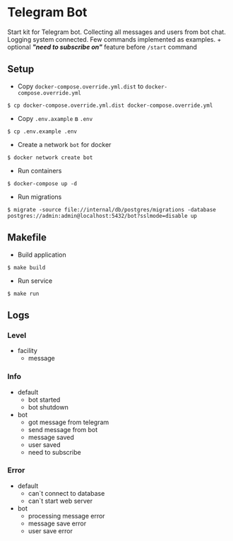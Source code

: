 # Telegram Bot

Start kit for Telegram bot. Collecting all messages and users from  bot chat. Logging system connected. Few commands
implemented as examples. + optional ***"need to subscribe on"*** feature before `/start` command


## Setup
* Copy `docker-compose.override.yml.dist` to `docker-compose.override.yml`
```
$ cp docker-compose.override.yml.dist docker-compose.override.yml
```
* Copy `.env.axample` в `.env`
```
$ cp .env.example .env
```
* Create a network `bot` for docker
```
$ docker network create bot
```
* Run containers
```
$ docker-compose up -d
```
* Run migrations
```
$ migrate -source file://internal/db/postgres/migrations -database postgres://admin:admin@localhost:5432/bot?sslmode=disable up
```
## Makefile
* Build application
```
$ make build
```
* Run service
```
$ make run
```

## Logs

### Level
* facility
  - message
### Info
* default
    - bot started
    - bot shutdown
* bot
  - got message from telegram
  - send message from bot
  - message saved
  - user saved
  - need to subscribe
### Error
* default
  - can`t connect to database
  - can`t start web server
* bot
  - processing message error
  - message save error
  - user save error